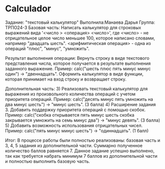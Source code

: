 # Calculador
Задание: "текстовый калькулятор"
Выполнила:Манаева Дарья
Группа: ТРПО24-3
Базовая часть:
Написать калькулятор для строковых выражений вида '<число > <операция> <число>', где <число> - не отрицательное целое число меньшее 100, которое написано словами, например "двадцать шесть". <арифмитическая операция> - одна из операций "плюс", "минус", "умножить".

Результат выполнения операции:
Вернуть строку в виде текстового представления числа, которое получается в результате выполнения заданного выражение. Пример: calc("шесть плюс пять минус минус один") -> "двеннадцать".
Оформить калькулятор в виде функции, которая принимает на вход строку и возвращает строку.

Дополнительная часть:
3) Реализовать текстовый калькулятор для выражения из произвольного количества операций с учетом приоритета операций. Пример: calc("десять минус пять умножить на два минус шесть") -> "минус шесть". (3 балла)
4) Расширение задания 3. Добавить поддержку приоритета операций с помощью скобок. Пример: calc("скобка открывается пять минус шесть скобка закрывается умножить на семь минус два") -> "минус девять". (3 балла)
5) Добавить возможность использования отрицательных чисел. Пример: calc("пять минус минус шесть") -> "одиннадцать". (1 балл)

Итог:
В процессе работы были полностью реализованы: базовая часть и 3, 4, 5 задания из дополнительной части. Суммарно полученное количество баллов равняется 7. Данное задание успешно выполнено, так как требуется набрать минимум 7 баллов из дополнительной части и полностью выполнить базовую часть.

